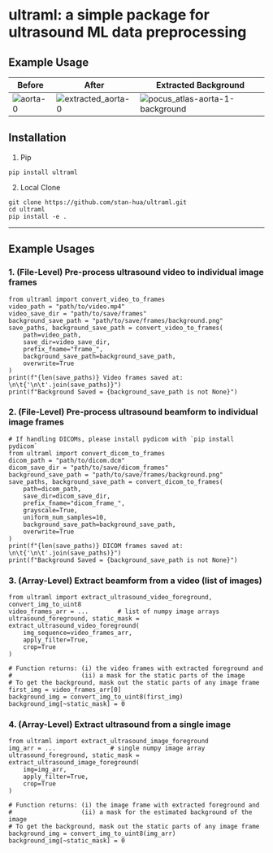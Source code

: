 # ultraml: a simple package for ultrasound ML data preprocessing 

## Example Usage
| Before | After | Extracted Background |
|--------|-------|-------|
| ![aorta-0](https://github.com/user-attachments/assets/970f60ad-4d94-45a2-b242-509d43279921) | ![extracted_aorta-0](https://github.com/user-attachments/assets/4c05a588-96be-461d-92bd-8defeb42181d) | ![pocus_atlas-aorta-1-background](https://github.com/user-attachments/assets/307bf44c-0c70-431e-b31f-4bd7419c9954) |

## Installation
1. Pip
```
pip install ultraml
```

2. Local Clone
```
git clone https://github.com/stan-hua/ultraml.git
cd ultraml
pip install -e .
```


---
## Example Usages
### 1. (File-Level) Pre-process ultrasound video to individual image frames
```
from ultraml import convert_video_to_frames
video_path = "path/to/video.mp4"
video_save_dir = "path/to/save/frames"
background_save_path = "path/to/save/frames/background.png"
save_paths, background_save_path = convert_video_to_frames(
    path=video_path,
    save_dir=video_save_dir,
    prefix_fname="frame_",
    background_save_path=background_save_path,
    overwrite=True
)
print(f"{len(save_paths)} Video frames saved at: \n\t{'\n\t'.join(save_paths)}")
print(f"Background Saved = {background_save_path is not None}")
```

### 2. (File-Level) Pre-process ultrasound beamform to individual image frames
```
# If handling DICOMs, please install pydicom with `pip install pydicom`
from ultraml import convert_dicom_to_frames
dicom_path = "path/to/dicom.dcm"
dicom_save_dir = "path/to/save/dicom_frames"
background_save_path = "path/to/save/frames/background.png"
save_paths, background_save_path = convert_dicom_to_frames(
    path=dicom_path,
    save_dir=dicom_save_dir,
    prefix_fname="dicom_frame_",
    grayscale=True,
    uniform_num_samples=10,
    background_save_path=background_save_path,
    overwrite=True
)
print(f"{len(save_paths)} DICOM frames saved at: \n\t{'\n\t'.join(save_paths)}")
print(f"Background Saved = {background_save_path is not None}")
```

### 3. (Array-Level) Extract beamform from a video (list of images)
```
from ultraml import extract_ultrasound_video_foreground, convert_img_to_uint8
video_frames_arr = ...        # list of numpy image arrays
ultrasound_foreground, static_mask = extract_ultrasound_video_foreground(
    img_sequence=video_frames_arr,
    apply_filter=True,
    crop=True
)

# Function returns: (i) the video frames with extracted foreground and
#                   (ii) a mask for the static parts of the image
# To get the background, mask out the static parts of any image frame
first_img = video_frames_arr[0]
background_img = convert_img_to_uint8(first_img)
background_img[~static_mask] = 0
```

### 4. (Array-Level) Extract ultrasound from a single image
```
from ultraml import extract_ultrasound_image_foreground
img_arr = ...               # single numpy image array
ultrasound_foreground, static_mask = extract_ultrasound_image_foreground(
    img=img_arr,
    apply_filter=True,
    crop=True
)

# Function returns: (i) the image frame with extracted foreground and
#                   (ii) a mask for the estimated background of the image
# To get the background, mask out the static parts of any image frame
background_img = convert_img_to_uint8(img_arr)
background_img[~static_mask] = 0
```
